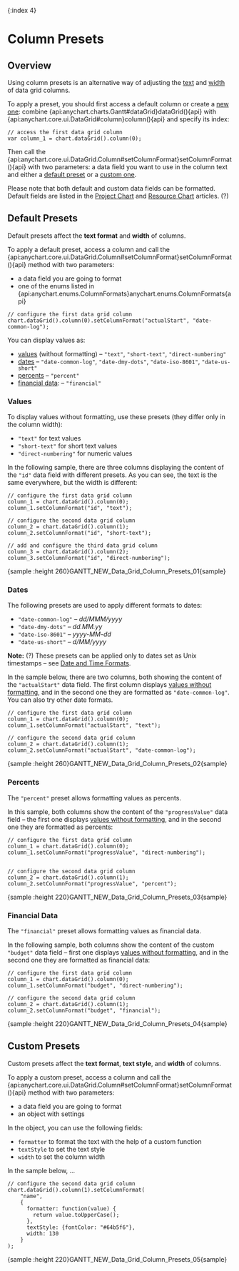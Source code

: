 {:index 4}
# Column Presets

## Overview

Using column presets is an alternative way of adjusting the [text](Columns#text_\(labels\)) and [width](Columns#width) of data grid columns.

To apply a preset, you should first access a default column or create a [new one](Columns#custom_columns): combine {api:anychart.charts.Gantt#dataGrid}dataGrid(){api} with {api:anychart.core.ui.DataGrid#column}column(){api} and specify its index:

```
// access the first data grid column
var column_1 = chart.dataGrid().column(0);
```

Then call the {api:anychart.core.ui.DataGrid.Column#setColumnFormat}setColumnFormat(){api} with two parameters: a data field you want to use in the column text and either a [default preset](#default_presets) or a [custom one](#custom_presets).

Please note that both default and custom data fields can be formatted. Default fields are listed in the [Project Chart](../Project_Chart#data_fields) and [Resource Chart](../Resource_Chart#data_fields) articles. (?)

## Default Presets

Default presets affect the **text format** and **width** of columns.

To apply a default preset, access a column and call the {api:anychart.core.ui.DataGrid.Column#setColumnFormat}setColumnFormat(){api} method with two parameters:
* a data field you are going to format
* one of the enums listed in {api:anychart.enums.ColumnFormats}anychart.enums.ColumnFormats{api}


```
// configure the first data grid column
chart.dataGrid().column(0).setColumnFormat("actualStart", "date-common-log");
```

You can display values as:

* [values](#values) (without formatting) – `"text"`, `"short-text"`, `"direct-numbering"`
* [dates](#dates) – `"date-common-log"`, `"date-dmy-dots"`, `"date-iso-8601"`, `"date-us-short"`
* [percents](#percents) – `"percent"`
* [financial data](#financial_data): – `"financial"`

### Values

To display values without formatting, use these presets (they differ only in the column width):

* `"text"` for text values
* `"short-text"` for short text values
* `"direct-numbering"` for numeric values

In the following sample, there are three columns displaying the content of the `"id"` data field with different presets.  As you can see, the text is the same everywhere, but the width is different:

```
// configure the first data grid column
column_1 = chart.dataGrid().column(0);
column_1.setColumnFormat("id", "text");

// configure the second data grid column
column_2 = chart.dataGrid().column(1);
column_2.setColumnFormat("id", "short-text");

// add and configure the third data grid column
column_3 = chart.dataGrid().column(2);
column_3.setColumnFormat("id", "direct-numbering");
```

{sample :height 260}GANTT\_NEW\_Data\_Grid\_Column\_Presets\_01{sample}

### Dates

The following presets are used to apply different formats to dates:

* `"date-common-log"` – *dd/MMM/yyyy*
* `"date-dmy-dots"` – *dd.MM.yy*
* `"date-iso-8601"` – *yyyy-MM-dd*
* `"date-us-short"` – *d/MM/yyyy*

**Note:** (?) These presets can be applied only to dates set as Unix timestamps – see [Date and Time Formats](../Date_and_Time_Formats).

In the sample below, there are two columns, both showing the content of the `"actualStart"` data field. The first column displays [values without formatting](#values), and in the second one they are formatted as `"date-common-log"`. You can also try other date formats.

```
// configure the first data grid column
column_1 = chart.dataGrid().column(0);
column_1.setColumnFormat("actualStart", "text");

// configure the second data grid column
column_2 = chart.dataGrid().column(1);
column_2.setColumnFormat("actualStart", "date-common-log");
```

{sample :height 260}GANTT\_NEW\_Data\_Grid\_Column\_Presets\_02{sample}

### Percents

The `"percent"` preset allows formatting values as percents.

In this sample, both columns show the content of the `"progressValue"` data field – the first one displays [values without formatting](#values), and in the second one they are formatted as percents:

```
// configure the first data grid column
column_1 = chart.dataGrid().column(0);
column_1.setColumnFormat("progressValue", "direct-numbering");


// configure the second data grid column
column_2 = chart.dataGrid().column(1);
column_2.setColumnFormat("progressValue", "percent");
```

{sample :height 220}GANTT\_NEW\_Data\_Grid\_Column\_Presets\_03{sample}

### Financial Data

The `"financial"` preset allows formatting values as financial data.

In the following sample, both columns show the content of the custom `"budget"` data field – first one displays [values without formatting](#values), and in the second one they are formatted as financial data:

```
// configure the first data grid column
column_1 = chart.dataGrid().column(0);
column_1.setColumnFormat("budget", "direct-numbering");

// configure the second data grid column
column_2 = chart.dataGrid().column(1);
column_2.setColumnFormat("budget", "financial");
```

{sample :height 220}GANTT\_NEW\_Data\_Grid\_Column\_Presets\_04{sample}

## Custom Presets

Custom presets affect the **text format**, **text style**, and **width** of columns.

To apply a custom preset, access a column and call the {api:anychart.core.ui.DataGrid.Column#setColumnFormat}setColumnFormat(){api} method with two parameters:
* a data field you are going to format
* an object with settings

In the object, you can use the following fields:

* `formatter` to format the text with the help of a custom function
* `textStyle` to set the text style
* `width` to set the column width

In the sample below, ...

```
// configure the second data grid column
chart.dataGrid().column(1).setColumnFormat(
    "name",
    {
      formatter: function(value) {
        return value.toUpperCase();
      },
      textStyle: {fontColor: "#64b5f6"},
      width: 130
    }
);
```

{sample :height 220}GANTT\_NEW\_Data\_Grid\_Column\_Presets\_05{sample}
